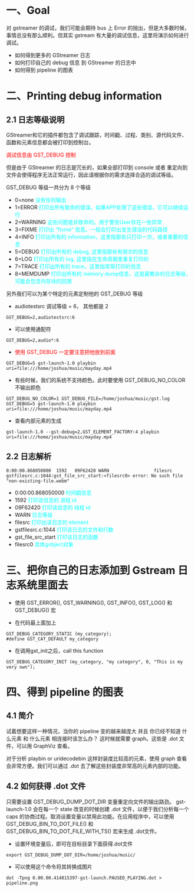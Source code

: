 # 一、Goal

对 gstreamer 的调试，我们可能会期待 bus 上 Error 的抛出，但是大多数时候，事情总没有那么顺利。但其实 gstream 有大量的调试信息，这里将演示如何进行调试。

- 如何得到更多的 GStreamer 日志
- 如何打印自己的 debug 信息 到 GStreamer 的日志中
- 如何得到 pipeline 的图表

# 二、Printing debug information

## 2.1 日志等级说明

GStreamer和它的插件都包含了调试跟踪，时间戳、过程、类别、源代码文件、函数和元素信息都会被打印到控制台。

<font color="red">调试信息由 GST_DEBUG 控制</font>

但是由于 GStreamer 的日志是冗长的，如果全部打印到 console 或者 重定向到文件会使得程序无法正常运行，因此请根据你的需求选择合适的调试等级。

GST_DEBUG 等级一共分为 8 个等级

- 0=none <font color="0xFFFF">没有任何输出</font>
- 1=ERROR <font color="0xFFFF">打印出所有致命的错误。如果APP处理了这些错误，它可以继续运行</font>
- 2=WARNING <font color="0xFFFF">这些问题是非致命的。用于警告User存在一些异常</font>
- 3=FIXME <font color="0xFFFF">打印出 “fixme” 信息。一般会打印出发生错误的代码路径</font>
- 4=INFO <font color="0xFFFF">打印出所有的 information，这里指那些只打印一次，或者重要的信息</font>
- 5=DEBUG <font color="0xFFFF">打印出所有的 debug, 这里指那些有限次的信息</font>
- 6=LOG <font color="0xFFFF">打印出所有的 log, 这里指在生命周期里重复打印的</font>
- 7=TRACE <font color="0xFFFF">打印出所有的 trace，这里指常常打印的信息</font>
- 8=MEMDUMP <font color="0xFFFF">打印出所有的 memory dump信息，这是最繁杂的日志等级，可能会包含内存块的回溯</font>

另外我们可以为某个特定的元素定制他的 GST_DEBUG 等级


- audiotestsrc 调试等级 = 6， 其他都是 2
```
GST_DEBUG=2,audiotestsrc:6
```

- 可以使用通配符

```
GST_DEBUG=2,audio*:6
```

- <font color="red"> 使用 GST_DEBUG 一定要注意把他放到前面</font>

```
GST_DEBUG=5 gst-launch-1.0 playbin uri=file:///home/joshua/music/mayday.mp4
```

- 有些时候，我们的系统不支持颜色。此时要使用 GST_DEBUG_NO_COLOR 不输出颜色

```
GST_DEBUG_NO_COLOR=1 GST_DEBUG_FILE=/home/joshua/music/gst.log GST_DEBUG=5 gst-launch-1.0 playbin uri=file:///home/joshua/music/mayday.mp4
```

- 查看内部元素的生成

```
gst-launch-1.0 --gst-debug=2,GST_ELEMENT_FACTORY:4 playbin uri=file:///home/joshua/music/mayday.mp4

```

## 2.2 日志解析

```
0:00:00.868050000  1592   09F62420 WARN                 filesrc gstfilesrc.c:1044:gst_file_src_start:<filesrc0> error: No such file "non-existing-file.webm"
```


- 0:00:00.868050000 <font color="0xFFFF">时间戳信息</font>
- 1592 <font color="0xFFFF">打印该信息的 进程 id</font>
- 09F62420 <font color="0xFFFF">打印该信息的 线程 id</font>
- WARN <font color="0xFFFF">日志等级</font>
- filesrc <font color="0xFFFF">打印出该日志的 element </font>
- gstfilesrc.c:1044 <font color="0xFFFF">打印该日志的文件和行数 </font>
- gst_file_src_start <font color="0xFFFF">打印该日志的函数 </font>
- filesrc0 <font color="0xFFFF">具体gobject对象</font>


# 三、把你自己的日志添加到 Gstream 日志系统里面去

- 使用 GST_ERROR(), GST_WARNING(), GST_INFO(), GST_LOG() 和 GST_DEBUG() 宏

- 在代码最上面加上

```
GST_DEBUG_CATEGORY_STATIC (my_category);
#define GST_CAT_DEFAULT my_category
```

- 在调用gst_init之后，call this function
```
GST_DEBUG_CATEGORY_INIT (my_category, "my category", 0, "This is my very own");
```

# 四、得到 pipeline 的图表

## 4.1 简介

试着想要这样一种情况，当你的 pipeline 变的越来越庞大 并且 你已经不知道 什么元素 和 什么元素 相连接时该怎么办？ 这时候就需要 graph。这些是 .dot 文件，可以用 GraphViz 查看。

对于分析 playbin or uridecodebin 这样封装度比较高的元素，使用 graph 查看会非常方便。我们可以通过 .dot 去了解这些封装度非常高的元素内部的功能。

## 4.2 如何获得 .dot 文件

只需要设置 GST_DEBUG_DUMP_DOT_DIR 变量重定向文件的输出路劲。 gst-launch-1.0 会在每一个 state 改变的时候创建 .dot 文件，以便于我们分析每一个 caps 的协商过程。取消设置变量以禁用此功能。在应用程序中，可以使用 GST_DEBUG_BIN_TO_DOT_FILE() 和 GST_DEBUG_BIN_TO_DOT_FILE_WITH_TS() 宏来生成 .dot文件。

- 设置环境变量后，即可在目标目录下面获得.dot文件
```
export GST_DEBUG_DUMP_DOT_DIR=/home/joshua/music/   
```

- 可以使用这个命令将其转换成图片

```
dot -Tpng 0.00.00.414815397-gst-launch.PAUSED_PLAYING.dot > pipeline.png
```
